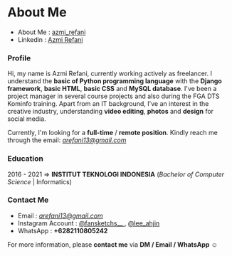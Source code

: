 # About Me
- About Me : [azmi_refani](https://about.me/azmi_refani)
- Linkedin : [Azmi Refani](https://www.linkedin.com/in/azmi-refani-223482207/)

### Profile
Hi, my name is Azmi Refani, currently working actively as freelancer. I understand the **basic of Python programming language** with the **Django framework**, **basic HTML**, **basic CSS** and **MySQL database**. I've been a project manager in several course projects and also during the FGA DTS Kominfo training. Apart from an IT background, I've an interest in the creative industry, understanding **video editing**, **photos** and **design** for social media.

Currently, I'm looking for a **full-time** / **remote position**.
Kindly reach me through the email: *arefani13@gmail.com*

### Education
2016 - 2021 => **INSTITUT TEKNOLOGI INDONESIA** 
(*Bachelor of Computer Science* | Informatics)

### Contact Me
- Email : *arefani13@gmail.com*
- Instagram Account : [@fansketchs__ ](https://www.instagram.com/fansketchs__/), [@lee_ahjin](https://www.instagram.com/lee_ahjin/)
- WhatsApp : **+6282110805242**

For more information, please **contact me** via **DM / Email / WhatsApp** ☺️